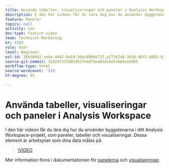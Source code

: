 ```yaml
---
title: Använda tabeller, visualiseringar och paneler i Analysis Workspace
description: I den här videon får du lära dig hur du använder byggstenarna i ditt Analysis Workspace-projekt, som paneler, tabeller och visualiseringar. Dessa element är arbetsytan som dina data målas på.
feature: Paneler
topics: null
activity: use
doc-type: feature video
team: Technical Marketing
kt: 4103
role: User
level: Beginner
exl-id: 38b360d2-ce4a-4442-8a19-366c090eb717,a273d1a8-3b58-4bf2-b683-638d26a1cc4e,a273d1a8-3b58-4bf2-b683-638d26a1cc4e,38b360d2-ce4a-4442-8a19-366c090eb717
source-git-commit: 32424f3f2b05952fe4df9ea91dcbe51684cee905
workflow-type: tm+mt
source-wordcount: '113'
ht-degree: 9%

---
```


# Använda tabeller, visualiseringar och paneler i Analysis Workspace

I den här videon får du lära dig hur du använder byggstenarna i ditt Analysis Workspace-projekt, som paneler, tabeller och visualiseringar. Dessa element är arbetsytan som dina data målas på.

>[!VIDEO](https://video.tv.adobe.com/v/30369/?quality=12)

Mer information finns i dokumentationen för [panelerna](https://docs.adobe.com/content/help/en/analytics/analyze/analysis-workspace/panels/panels.html) och [visualiseringar](https://docs.adobe.com/content/help/en/analytics/analyze/analysis-workspace/visualizations/freeform-analysis-visualizations.html).
